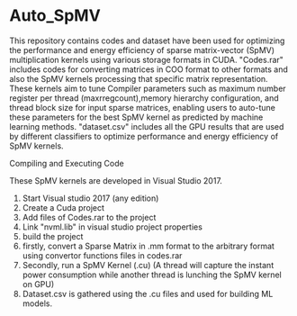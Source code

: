 # Auto_SpMV

This repository contains codes and dataset have been used for optimizing the performance and energy efficiency of sparse matrix-vector (SpMV) multiplication kernels using various storage formats in CUDA. 
"Codes.rar" includes codes for converting matrices in COO format to other formats and also the SpMV kernels processing that specific matrix representation. These kernels aim to tune Compiler parameters such as maximum number register per thread (maxrregcount),memory hierarchy configuration, and thread block size for input sparse matrices, enabling users to auto-tune these parameters for the best SpMV kernel as predicted by machine learning methods. 
"dataset.csv" includes all the GPU results that are used by different classifiers to optimize performance and energy efficiency of SpMV kernels. 

Compiling and Executing Code

These SpMV kernels are developed in Visual Studio 2017.


1. Start Visual studio 2017 (any edition)
2. Create a Cuda project
3. Add files of Codes.rar to the project
4. Link "nvml.lib" in visual studio project properties
5. build the project
6. firstly, convert a Sparse Matrix in .mm format to the arbitrary format using convertor functions files in codes.rar
7. Secondly, run a SpMV Kernel (.cu) (A thread will capture the instant power consumption while another thread is lunching the SpMV kernel on GPU)
8. Dataset.csv is gathered using the .cu files and used for building ML models.
